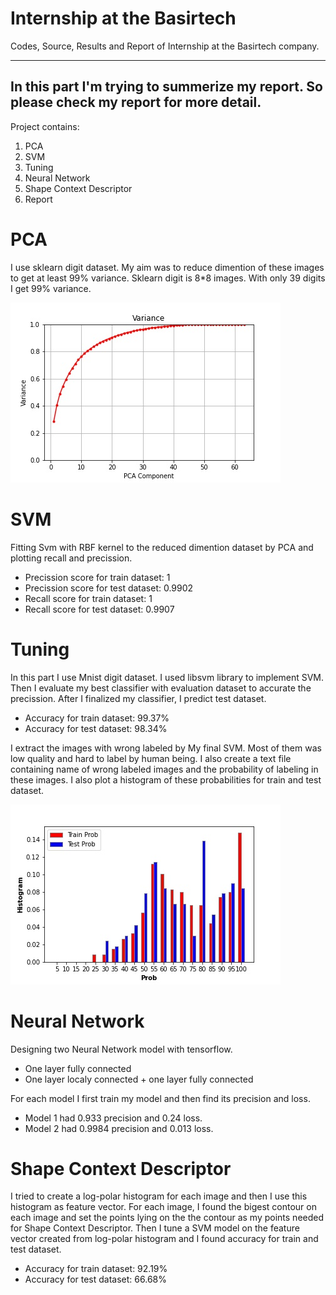 # **Internship at the Basirtech**

Codes, Source, Results and Report of Internship at the Basirtech company.

---
**In this part I'm trying to summerize my report. So please check my report for more detail.**
---
Project contains:
1. PCA
2. SVM
3. Tuning
4. Neural Network
5. Shape Context Descriptor
6. Report

# PCA
I use sklearn digit dataset. My aim was to reduce dimention of these images to get at least 99% variance. Sklearn digit is 8*8 images. With only 39 digits I get 99% variance.

![Variance PCA](images/Variance_PCA.jpg)

# SVM
Fitting Svm  with RBF kernel to the reduced dimention dataset by PCA and plotting recall and precission. 
- Precission score for train dataset: 1
- Precission score for test dataset: 0.9902
- Recall score for train dataset: 1
- Recall score for test dataset: 0.9907

# Tuning
In this part I use Mnist digit dataset. I used ⅼibsvⅿ library to implement SVM. Then I evaluate my best classifier with evaluation dataset to accurate the precission. After I finalized my classifier, I predict test dataset. 
- Accuracy for train dataset: 99.37%
- Accuracy for test dataset: 98.34%

I extract the images with wrong labeled by My final SVM. Most of them was low quality and hard to label by human being. I also create a text file containing name of wrong labeled images and the probability of labeling in these images. I also plot a histogram of these probabilities for train and test dataset.

![Tuning](images/Histogram_of_prob.jpg)

# Neural Network
Designing two Neural Network model with tensorfⅼow.
- One layer fully connected
- One layer localy connected + one layer fully connected

For each model I first train my model and then find its precision and loss. 
- Model 1 had 0.933 precision and 0.24 loss.
- Model 2 had 0.9984 precision and 0.013 loss. 

# Shape Context Descriptor
I tried to create a log-polar histogram for each image and then I use this histogram as feature vector. For each image, I found the bigest contour on each image and set the points lying on the the contour as my points needed for Shape Context Descriptor. Then I tune a SVM model on the feature vector created from log-polar histogram and I found accuracy for train and test dataset. 
- Accuracy for train dataset: 92.19%
- Accuracy for test dataset: 66.68%
